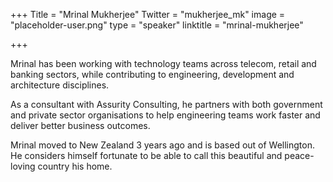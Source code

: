 +++
Title = "Mrinal Mukherjee"
Twitter = "mukherjee_mk"
image = "placeholder-user.png"
type = "speaker"
linktitle = "mrinal-mukherjee"

+++

Mrinal has been working with technology teams across telecom, retail and banking sectors, while contributing to engineering, development and architecture disciplines.
 
 As a consultant with Assurity Consulting, he partners with both government and private sector organisations to help engineering teams work faster and deliver better business outcomes. 
 
 Mrinal moved to New Zealand 3 years ago and is based out of Wellington. He considers himself fortunate to be able to call this beautiful and peace-loving country his home.
